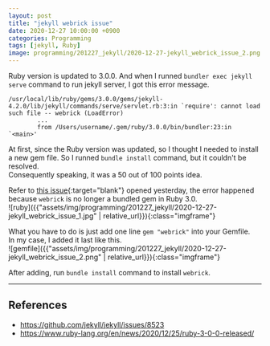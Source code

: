 ```yaml
---
layout: post
title: "jekyll webrick issue"
date: 2020-12-27 10:00:00 +0900
categories: Programming
tags: [jekyll, Ruby]
image: programming/201227_jekyll/2020-12-27-jekyll_webrick_issue_2.png
---
```


Ruby version is updated to 3.0.0. And when I runned `bundler exec jekyll serve` command to run jekyll server, I got this error message.

```
/usr/local/lib/ruby/gems/3.0.0/gems/jekyll-4.2.0/lib/jekyll/commands/serve/servlet.rb:3:in `require': cannot load such file -- webrick (LoadError)
        ...
        from /Users/username/.gem/ruby/3.0.0/bin/bundler:23:in `<main>'
```

At first, since the Ruby version was updated, so I thought I needed to install a new gem file. So I runned `bundle install` command, but it couldn't be resolved.  
Consequently speaking, it was a 50 out of 100 points idea.  

Refer to [this issue](https://github.com/jekyll/jekyll/issues/8523){:target="blank"} opened yesterday, the error happened because `webrick` is no longer a bundled gem in Ruby 3.0.  
![ruby]({{"assets/img/programming/201227_jekyll/2020-12-27-jekyll_webrick_issue_1.jpg" | relative_url}}){:class="imgframe"}  

What you have to do is just add one line `gem "webrick"` into your Gemfile.  
In my case, I added it last like this.  
![gemfile]({{"assets/img/programming/201227_jekyll/2020-12-27-jekyll_webrick_issue_2.png" | relative_url}}){:class="imgframe"}  

After adding, run `bundle install` command to install `webrick`.

---

## References

- <https://github.com/jekyll/jekyll/issues/8523>
- <https://www.ruby-lang.org/en/news/2020/12/25/ruby-3-0-0-released/>
